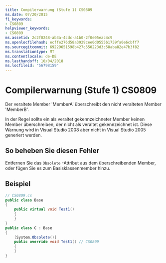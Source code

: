 ```yaml
---
title: Compilerwarnung (Stufe 1) CS0809
ms.date: 07/20/2015
f1_keywords:
- CS0809
helpviewer_keywords:
- CS0809
ms.assetid: 2c2f0248-ab3a-4cdc-a1b0-2f0e05eac4c9
ms.openlocfilehash: ecffe276d58a3929cee0d0555b1759fa0e6cbff7
ms.sourcegitcommit: 69229651598b427c550223d3c58aba82e47b3f82
ms.translationtype: MT
ms.contentlocale: de-DE
ms.lasthandoff: 10/04/2018
ms.locfileid: "56798159"
---
```

# <a name="compiler-warning-level-1-cs0809"></a>Compilerwarnung (Stufe 1) CS0809

Der veraltete Member 'MemberA' überschreibt den nicht veralteten Member 'MemberB'.

In der Regel sollte ein als veraltet gekennzeichneter Member keinen Member überschreiben, der nicht als veraltet gekennzeichnet ist. Diese Warnung wird in Visual Studio 2008 aber nicht in Visual Studio 2005 generiert werden.

## <a name="to-correct-this-error"></a>So beheben Sie diesen Fehler

Entfernen Sie das `Obsolete` -Attribut aus dem überschreibenden Member, oder fügen Sie es zum Basisklassenmember hinzu.

## <a name="example"></a>Beispiel

```csharp
// CS0809.cs
public class Base
{
    public virtual void Test1()
    {
    }
}
public class C : Base
{
    [System.Obsolete()]
    public override void Test1() // CS0809
    {
    }
}
```
